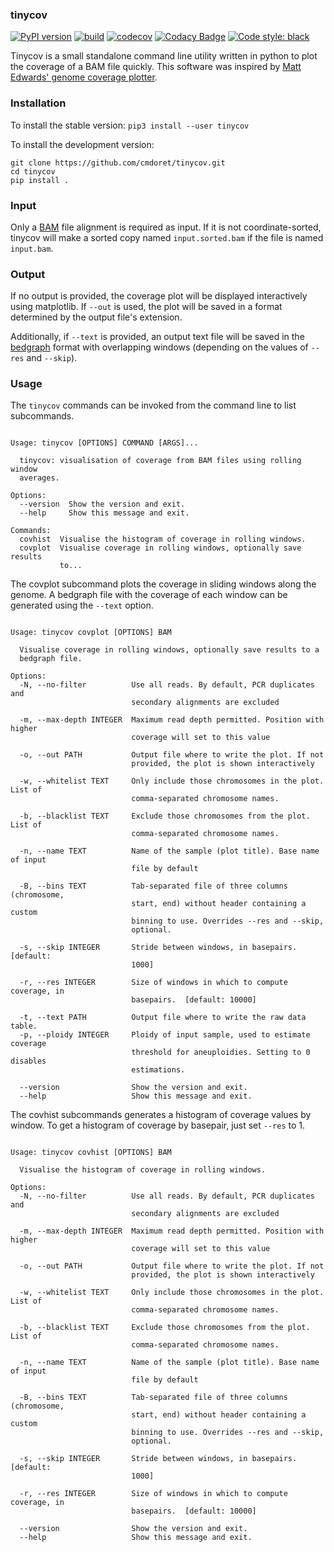 ### tinycov
[![PyPI version](https://badge.fury.io/py/tinycov.svg)](https://badge.fury.io/py/tinycov) [![build](https://github.com/cmdoret/tinycov/actions/workflows/python-tests.yml/badge.svg)](https://github.com/cmdoret/tinycov/actions/workflows/python-tests.yml) [![codecov](https://codecov.io/gh/cmdoret/tinycov/branch/master/graph/badge.svg)](https://codecov.io/gh/cmdoret/tinycov) [![Codacy Badge](https://app.codacy.com/project/badge/Grade/7878334fde574216bea3efd9a91b00fc)](https://www.codacy.com/gh/cmdoret/tinycov/dashboard?utm_source=github.com&amp;utm_medium=referral&amp;utm_content=cmdoret/tinycov&amp;utm_campaign=Badge_Grade) [![Code style: black](https://img.shields.io/badge/code%20style-black-000000.svg)](https://github.com/psf/black)

Tinycov is a small standalone command line utility written in python to plot the coverage of a BAM file quickly.
This software was inspired by [Matt Edwards' genome coverage plotter](https://github.com/matted/genome_coverage_plotter).


### Installation

To install the stable version:
```pip3 install --user tinycov```

To install the development version:
```
git clone https://github.com/cmdoret/tinycov.git
cd tinycov
pip install .
```

### Input

Only a [BAM](https://www.htslib.org/) file alignment is required as input. If it is not coordinate-sorted, tinycov will make a sorted copy named `input.sorted.bam` if the file is named `input.bam`.

### Output

If no output is provided, the coverage plot will be displayed interactively using matplotlib. If `--out` is used, the plot will be saved in a format determined by the output file's extension.

Additionally, if `--text` is provided, an output text file will be saved in the [bedgraph](https://genome.ucsc.edu/goldenPath/help/bedgraph.html) format with overlapping windows (depending on the values of `--res` and `--skip`).

### Usage

The `tinycov` commands can be invoked from the command line to list subcommands.
```

Usage: tinycov [OPTIONS] COMMAND [ARGS]...

  tinycov: visualisation of coverage from BAM files using rolling window
  averages.

Options:
  --version  Show the version and exit.
  --help     Show this message and exit.

Commands:
  covhist  Visualise the histogram of coverage in rolling windows.
  covplot  Visualise coverage in rolling windows, optionally save results
           to...
```

The covplot subcommand plots the coverage in sliding windows along the genome. A bedgraph file with the coverage of each window can be generated using the `--text` option.

```

Usage: tinycov covplot [OPTIONS] BAM

  Visualise coverage in rolling windows, optionally save results to a
  bedgraph file.

Options:
  -N, --no-filter          Use all reads. By default, PCR duplicates and
                           secondary alignments are excluded

  -m, --max-depth INTEGER  Maximum read depth permitted. Position with higher
                           coverage will set to this value

  -o, --out PATH           Output file where to write the plot. If not
                           provided, the plot is shown interactively

  -w, --whitelist TEXT     Only include those chromosomes in the plot. List of
                           comma-separated chromosome names.

  -b, --blacklist TEXT     Exclude those chromosomes from the plot. List of
                           comma-separated chromosome names.

  -n, --name TEXT          Name of the sample (plot title). Base name of input
                           file by default

  -B, --bins TEXT          Tab-separated file of three columns (chromosome,
                           start, end) without header containing a custom
                           binning to use. Overrides --res and --skip,
                           optional.

  -s, --skip INTEGER       Stride between windows, in basepairs.  [default:
                           1000]

  -r, --res INTEGER        Size of windows in which to compute coverage, in
                           basepairs.  [default: 10000]

  -t, --text PATH          Output file where to write the raw data table.
  -p, --ploidy INTEGER     Ploidy of input sample, used to estimate coverage
                           threshold for aneuploidies. Setting to 0 disables
                           estimations.

  --version                Show the version and exit.
  --help                   Show this message and exit.
```

The covhist subcommands generates a histogram of coverage values by window. To get a histogram of coverage by basepair, just set `--res` to 1.
```

Usage: tinycov covhist [OPTIONS] BAM

  Visualise the histogram of coverage in rolling windows.

Options:
  -N, --no-filter          Use all reads. By default, PCR duplicates and
                           secondary alignments are excluded

  -m, --max-depth INTEGER  Maximum read depth permitted. Position with higher
                           coverage will set to this value

  -o, --out PATH           Output file where to write the plot. If not
                           provided, the plot is shown interactively

  -w, --whitelist TEXT     Only include those chromosomes in the plot. List of
                           comma-separated chromosome names.

  -b, --blacklist TEXT     Exclude those chromosomes from the plot. List of
                           comma-separated chromosome names.

  -n, --name TEXT          Name of the sample (plot title). Base name of input
                           file by default

  -B, --bins TEXT          Tab-separated file of three columns (chromosome,
                           start, end) without header containing a custom
                           binning to use. Overrides --res and --skip,
                           optional.

  -s, --skip INTEGER       Stride between windows, in basepairs.  [default:
                           1000]

  -r, --res INTEGER        Size of windows in which to compute coverage, in
                           basepairs.  [default: 10000]

  --version                Show the version and exit.
  --help                   Show this message and exit.
```
